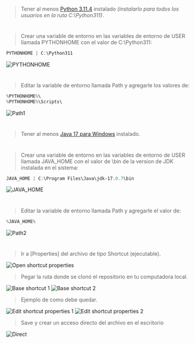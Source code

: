#

> Tener al menos [Python 3.11.4](https://www.python.org/downloads/) instalado _(instalarlo para todos los usuarios en la ruta C:\Python311)_.

#

> Crear una variable de entorno en las variables de entorno de USER llamada PYTHONHOME con el valor de C:\Python311:

```powershell
PYTHONHOME | C:\Python311
```

![PYTHONHOME](https://i.ibb.co/KyYHjP0/awasd.png)

#

> Editar la variable de entorno llamada Path y agregarle los valores de:

```powershell
%PYTHONHOME%\
%PYTHONHOME%\Scripts\
```

![Path1](https://i.ibb.co/Q63ydNX/Path.png)

#

> Tener al menos [Java 17 para Windows](https://www.oracle.com/java/technologies/javase/jdk17-archive-downloads.html) instalado.

#

> Crear una variable de entorno en las variables de entorno de USER llamada JAVA_HOME con el valor de \bin de la version de JDK instalada en el sistema:

```powershell
JAVA_HOME | C:\Program Files\Java\jdk-17.0.7\bin
```

![JAVA_HOME](https://i.ibb.co/kxDWw19/java-home.png)

#

> Editar la variable de entorno llamada Path y agregarle el valor de:

```powershell
%JAVA_HOME%
```

![Path2](https://i.ibb.co/qkVQgK4/path2.png)

#

> Ir a [Properties] del archivo de tipo Shortcut (ejecutable).

![Open shortcut properties](https://i.ibb.co/yRTHJb9/shortcut.png)

> Pegar la ruta donde se clonó el repositorio en tu computadora local.

![Base shortcut 1](https://i.ibb.co/3rYYBMd/base-1.png)
![Base shortcut 2](https://i.ibb.co/47P2x80/base-2.png)

> Ejemplo de como debe quedar.

![Edit shortcut properties 1](https://i.ibb.co/SKWJNgf/real-1.png)
![Edit shortcut properties 2](https://i.ibb.co/0QSnXds/real-2.png)

> Save y crear un acceso directo del archivo en el escritorio

![Direct](https://i.ibb.co/H4xSrg9/shortcut-access.png)
